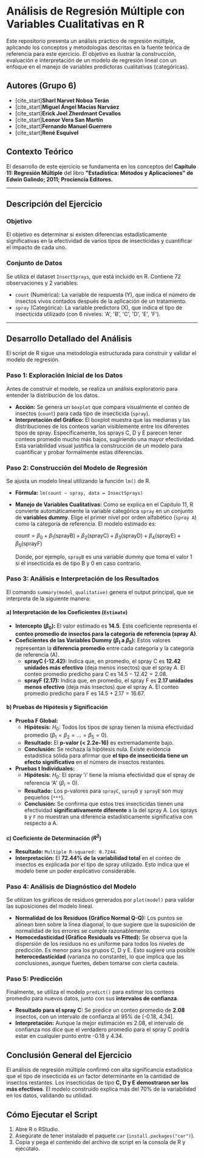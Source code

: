 # Análisis de Regresión Múltiple con Variables Cualitativas en R

Este repositorio presenta un análisis práctico de regresión múltiple, aplicando los conceptos y metodologías descritas en la fuente teórica de referencia para este ejercicio. El objetivo es ilustrar la construcción, evaluación e interpretación de un modelo de regresión lineal con un enfoque en el manejo de variables predictoras cualitativas (categóricas).

## Autores (Grupo 6)
* [cite_start]**Sharl Narvet Noboa Terán** 
* [cite_start]**Miguel Ángel Macías Narváez** 
* [cite_start]**Erick Joel Zherdmant Cevallos** 
* [cite_start]**Leonor Vera San Martín** 
* [cite_start]**Fernando Manuel Guerrero** 
* [cite_start]**René Esquivel** 

## Contexto Teórico
El desarrollo de este ejercicio se fundamenta en los conceptos del **Capítulo 11: Regresión Múltiple** del libro **"Estadística: Métodos y Aplicaciones" de Edwin Galindo; 2011; Prociencia Editores.**

---

## Descripción del Ejercicio

### Objetivo
El objetivo es determinar si existen diferencias estadísticamente significativas en la efectividad de varios tipos de insecticidas y cuantificar el impacto de cada uno.

### Conjunto de Datos
Se utiliza el dataset `InsectSprays`, que está incluido en R. Contiene 72 observaciones y 2 variables:
* `count` (Numérica): La variable de respuesta (Y), que indica el número de insectos vivos contados después de la aplicación de un tratamiento.
* `spray` (Categórica): La variable predictora (X), que indica el tipo de insecticida utilizado (con 6 niveles: 'A', 'B', 'C', 'D', 'E', 'F').

---

## Desarrollo Detallado del Análisis

El script de R sigue una metodología estructurada para construir y validar el modelo de regresión.

### Paso 1: Exploración Inicial de los Datos

Antes de construir el modelo, se realiza un análisis exploratorio para entender la distribución de los datos.
* **Acción:** Se genera un `boxplot` que compara visualmente el conteo de insectos (`count`) para cada tipo de insecticida (`spray`).
* **Interpretación del Gráfico:** El boxplot muestra que las medianas y las distribuciones de los conteos varían visiblemente entre los diferentes tipos de spray. Específicamente, los sprays C, D y E parecen tener conteos promedio mucho más bajos, sugiriendo una mayor efectividad. Esta variabilidad visual justifica la construcción de un modelo para cuantificar y probar formalmente estas diferencias.

### Paso 2: Construcción del Modelo de Regresión
Se ajusta un modelo lineal utilizando la función `lm()` de R.
* **Fórmula:** `lm(count ~ spray, data = InsectSprays)`
* **Manejo de Variables Cualitativas:** Como se explica en el Capítulo 11, R convierte automáticamente la variable categórica `spray` en un conjunto de **variables dummy**. Elige el primer nivel por orden alfabético (`spray A`) como la categoría de referencia. El modelo estimado es:
    
    $count = \beta_0 + \beta_1(\text{sprayB}) + \beta_2(\text{sprayC}) + \beta_3(\text{sprayD}) + \beta_4(\text{sprayE}) + \beta_5(\text{sprayF})$
    
    Donde, por ejemplo, `sprayB` es una variable dummy que toma el valor 1 si el insecticida es de tipo B y 0 en caso contrario.

### Paso 3: Análisis e Interpretación de los Resultados

El comando `summary(model_qualitative)` genera el output principal, que se interpreta de la siguiente manera:

#### **a) Interpretación de los Coeficientes (`Estimate`)**
* **Intercepto ($\beta_0$):** El valor estimado es **14.5**. Este coeficiente representa el **conteo promedio de insectos para la categoría de referencia (spray A)**.
* **Coeficientes de las Variables Dummy ($\beta_1$ a $\beta_5$):** Estos valores representan la **diferencia promedio** entre cada categoría y la categoría de referencia (A).
    * **sprayC (-12.42):** Indica que, en promedio, el spray C es **12.42 unidades más efectivo** (deja menos insectos) que el spray A. El conteo promedio predicho para C es $14.5 - 12.42 = 2.08$.
    * **sprayF (2.17):** Indica que, en promedio, el spray F es **2.17 unidades menos efectivo** (deja más insectos) que el spray A. El conteo promedio predicho para F es $14.5 + 2.17 = 16.67$.

#### **b) Pruebas de Hipótesis y Significación**
* **Prueba F Global:**
    * **Hipótesis:** $H_0$: Todos los tipos de spray tienen la misma efectividad promedio ($\beta_1 = \beta_2 = ... = \beta_5 = 0$).
    * **Resultado:** El **p-valor (< 2.2e-16)** es extremadamente bajo.
    * **Conclusión:** Se rechaza la hipótesis nula. Existe evidencia estadística sólida para afirmar que **el tipo de insecticida tiene un efecto significativo** en el número de insectos restantes.
* **Pruebas t Individuales:**
    * **Hipótesis:** $H_0$: El spray 'i' tiene la misma efectividad que el spray de referencia 'A' ($\beta_i = 0$).
    * **Resultado:** Los p-valores para `sprayC`, `sprayD` y `sprayE` son muy pequeños (`***`).
    * **Conclusión:** Se confirma que estos tres insecticidas tienen una efectividad **significativamente diferente** a la del spray A. Los sprays `B` y `F` no muestran una diferencia estadísticamente significativa con respecto a A.

#### **c) Coeficiente de Determinación ($R^2$)**
* **Resultado:** `Multiple R-squared: 0.7244`.
* **Interpretación:** El **72.44% de la variabilidad total** en el conteo de insectos es explicada por el tipo de spray utilizado. Esto indica que el modelo tiene un poder explicativo considerable.

### Paso 4: Análisis de Diagnóstico del Modelo

Se utilizan los gráficos de residuos generados por `plot(model)` para validar las suposiciones del modelo lineal.
* **Normalidad de los Residuos (Gráfico Normal Q-Q):** Los puntos se alinean bien sobre la línea diagonal, lo que sugiere que la suposición de normalidad de los errores se cumple razonablemente.
* **Homocedasticidad (Gráfico Residuals vs Fitted):** Se observa que la dispersión de los residuos no es uniforme para todos los niveles de predicción. Es menor para los grupos C, D y E. Esto sugiere una posible **heterocedasticidad** (varianza no constante), lo que implica que las conclusiones, aunque fuertes, deben tomarse con cierta cautela.

### Paso 5: Predicción
Finalmente, se utiliza el modelo `predict()` para estimar los conteos promedio para nuevos datos, junto con sus **intervalos de confianza**.
* **Resultado para el spray C:** Se predice un conteo promedio de **2.08** insectos, con un intervalo de confianza al 95% de [-0.18, 4.34].
* **Interpretación:** Aunque la mejor estimación es 2.08, el intervalo de confianza nos dice que el verdadero promedio para el spray C podría estar en cualquier punto entre -0.18 y 4.34.

## Conclusión General del Ejercicio

El análisis de regresión múltiple confirmó con alta significancia estadística que el tipo de insecticida es un factor determinante en la cantidad de insectos restantes. Los insecticidas de tipo **C, D y E demostraron ser los más efectivos**. El modelo construido explica más del 70% de la variabilidad en los datos, validando su utilidad.

## Cómo Ejecutar el Script
1.  Abre R o RStudio.
2.  Asegúrate de tener instalado el paquete `car` (`install.packages("car")`).
3.  Copia y pega el contenido del archivo de script en la consola de R y ejecútalo.